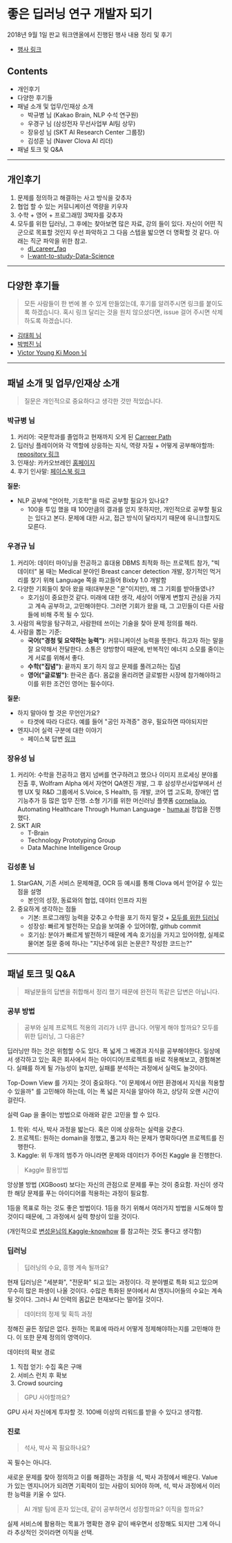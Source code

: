 # 좋은 딥러닝 연구 개발자 되기

2018년 9월 1일 판교 워크앤올에서 진행된 행사 내용 정리 및 후기

* [행사 링크](https://www.facebook.com/groups/TensorFlowKR/permalink/738439476497113/)

## Contents

* 개인후기
* 다양한 후기들
* 패널 소개 및 업무/인재상 소개
	- 박규병 님 (Kakao Brain, NLP 수석 연구원)
	- 우경구 님 (삼성전자 무선사업부 AI팀 상무)
	- 장유성 님 (SKT AI Research Center 그룹장)
	- 김성훈 님 (Naver Clova AI 리더)
* 패널 토크 및 Q&A


---

## 개인후기

1. 문제를 정의하고 해결하는 사고 방식을 갖추자
2. 협업 할 수 있는 커뮤니케이션 역량을 키우자
3. 수학 + 영어 + 프로그래밍 3박자를 갖추자
4. 모두를 위한 딥러닝, 그 후에는 찾아보면 많은 자료, 강의 들이 있다. 자신이 어떤 직군으로 목표할 것인지 우선 파악하고 그 다음 스텝을 밟으면 더 명확할 것 같다. 아래는 직군 파악을 위한 참고.
	* [dl\_career\_faq](https://github.com/Kyubyong/dl_career_faq)
	* [I-want-to-study-Data-Science](https://github.com/Team-Neighborhood/I-want-to-study-Data-Science)

---

## 다양한 후기들

> 모든 사람들이 한 번에 볼 수 있게 만들었는데, 후기를 알려주시면 링크를 붙이도록 하겠습니다. 혹시 링크 달리는 것을 원치 않으셨다면, issue 걸어 주시면 삭제하도록 하겠습니다. 

* [김태희 님](https://shwksl101.github.io/etc/2018/09/02/%EC%A2%8B%EC%9D%80-%EB%94%A5%EB%9F%AC%EB%8B%9D-%EC%97%B0%EA%B5%AC%EC%9E%90-%EB%90%98%EA%B8%B0-%EB%AA%A8%EC%9E%84-%ED%9B%84%EA%B8%B0.html)
* [박범진 님](http://pbj0812.tistory.com/56)
* [Victor Young Ki Moon 님](https://www.facebook.com/groups/TensorFlowKR/permalink/744105559263838/)

---

## 패널 소개 및 업무/인재상 소개 

> 질문은 개인적으로 중요하다고 생각한 것만 적었습니다.

### 박규병 님

1. 커리어: 국문학과를 졸업하고 현재까지 오게 된 [Carreer Path](https://github.com/Kyubyong/dl_career_faq#life--carreer-path)
2. 딥러닝 플레이어와 각 역할에 상응하는 지식, 역량 자질 + 어떻게 공부해야할까: [repository 링크](https://github.com/Kyubyong/dl_career_faq)
3. 인재상: 카카오브레인 [홈페이지](http://www.kakaobrain.com/)
4. 후기 인사말: [페이스북 링크](https://www.facebook.com/groups/TensorFlowKR/permalink/744044119269982/)

**질문:**

* NLP 공부에 "언어학, 기호학"을 따로 공부할 필요가 있나요?
	* 100을 투입 했을 때 100만큼의 결과를 얻지 못하지만, 개인적으로 공부할 필요는 있다고 본다.  문제에 대한 사고, 접근 방식이 달라지기 때문에 유니크할지도 모른다.

### 우경규 님

1. 커리어: 데이터 마이닝을 전공하고 휴대용 DBMS 최적화 하는 프로젝트 참가, "빅데이터" 붐 때는 Medical 분야인 Breast cancer detection 개발, 장기적인 먹거리를 찾기 위해 Language 쪽을 파고들어 Bixby 1.0 개발함
2. 다양한 기회들이 찾아 왔을 때(대부분은 "운"이지만), 왜 그 기회를 받아들였나?
	* 호기심이 중요한것 같다. 미래에 대한 생각, 세상이 어떻게 변할지 관심을 가지고 계속 공부하고, 고민해야한다. 그러면 기회가 왔을 때, 그 고민들이 다른 사람들에 비해 주목 될 수 있다.
3. 사람의 욕망을 탐구하고, 사람한테 쓰이는 기술을 찾아 문제 정의를 해라.
4. 사람을 뽑는 기준:
	* **국어("경청 및 요약하는 능력")**: 커뮤니케이션 능력을 뜻한다. 하고자 하는 말을 잘 요약해서 전달한다. 소통은 양방향이 때문에, 반복적인 에너지 소모를 줄이는게 서로를 위해서 좋다.
	* **수학("집념")**: 끝까지 포기 하지 않고 문제를 풀려고하는 집념  
	* **영어("글로벌")**: 한국은 좁다. 몸값을 올리려면 글로벌한 시장에 참가해야하고 이를 위한 조건인 영어는 필수이다.

**질문:**

* 하지 말아야 할 것은 무언인가요?
	* 타겟에 따라 다르다. 예를 들어 "공인 자격증" 경우, 필요하면 따야되지만 
* 엔지니어 실력 구분에 대한 이야기
	* 페이스북 답변 [링크](https://www.facebook.com/groups/TensorFlowKR/permalink/744315609242833/)

	
### 장유성 님

1. 커리어: 수학을 전공하고 램지 넘버를 연구하려고 했으나 이미지 프로세싱 분야롤 진출 후, Wolfram Alpha 에서 자연어 QA엔진 개발, 그 후 삼성무선사업부에서 선행 UX 및 R&D 그룹에서 S.Voice, S Health, 등 개발, 코어 앱 고도화, 장애인 앱 기능추가 등 많은 업무 진행. 소형 기기를 위한 머신러닝 플랫폼 [cornelia.io](http://cornelia.io/), Automating Healthcare  Through Human Language - [huma.ai](https://www.huma.ai/) 창업을 진행했다.
2. SKT AIR 
	* T-Brain
	* Technology Prototyping Group
	* Data Machine Intelligence Group

### 김성훈 님

1. StarGAN, 기존 서비스 문제해결, OCR 등 예시를 통해 Clova 에서 얻어갈 수 있는 점을 설명
	* 본인의 성장, 동료와의 협업, 데이터 인프라 지원
2. 중요하게 생각하는 점들
	* 기본: 프로그래밍 능력을 갖추고 수학을 포기 하지 말것 + [모두를 위한 딥러닝](https://hunkim.github.io/ml/)  
	* 성장성: 빠르게 발전하는 모습을 보여줄 수 있어야함, github commit
	* 호기심: 분야가 빠르게 발전하기 때문에 계속 호기심을 가지고 있어야함, 실제로 물어본 질문 중에 하나는 "지난주에 읽은 논문은? 작성한 코드는?"

---

## 패널 토크 및 Q&A

> 패널분들의 답변을 취합해서 정리 했기 때문에 완전히 똑같은 답변은 아닙니다.

### 공부 방법

> 공부와 실제 프로젝트 적용의 괴리가 너무 큽니다. 어떻게 해야 할까요? 모두를 위한 딥러닝, 그 다음은? 

딥러닝만 하는 것은 위험할 수도 있다. 폭 넓게 그 배경과 지식을 공부해야한다. 일상에서 생각하고 있는 혹은 회사에서 하는 아이디어/프로젝트를 바로 적용해보고, 경험해본다. 실패를 하게 될 가능성이 높지만, 실패를 분석하는 과정에서 실력도 늘것이다.

Top-Down View 를 가지는 것이 중요하다. "이 문제에서 어떤 환경에서 지식을 적용할 수 있을까" 를 고민해야 하는데, 이는 폭 넓은 지식을 알아야 하고, 상당히 오랜 시간이 걸린다.

실력 Gap 을 줄이는 방법으로 아래와 같은 고민을 할 수 있다.

1. 학위: 석사, 박사 과정을 밟는다. 혹은 이에 상응하는 실력을 갖춘다.
2. 프로젝트: 원하는 domain을 정했고, 풀고자 하는 문제가 명확하다면 프로젝트를 진행한다.
3. Kaggle: 위 두개의 범주가 아니라면 문제와 데이터가 주어진 Kaggle 을 진행한다.

> Kaggle 활용방법

앙상블 방법 (XGBoost) 보다는 자신의 관점으로 문제를 푸는 것이 중요함. 자신이 생각한 해당 문제를 푸는 아이디어를 적용하는 과정이 필요함.

1등을 목표로 하는 것도 좋은 방법이다. 1등을 하기 위해서 여러가지 방법을 시도해야 할 것이디 때문에, 그 과정에서 실력 향상이 있을 것이다.

(개인적으로 [변성윤님의 Kaggle-knowhow](https://github.com/zzsza/Kaggle-knowhow) 를 참고하는 것도 좋다고 생각함)

### 딥러닝

> 딥러닝의 수요, 흥행 계속 될까요?

현재 딥러닝은 "세분화", "전문화" 되고 있는 과정이다. 각 분야별로 특화 되고 있으며 무수히 많은 파생이 나올 것이다. 수많은 특화된 분야에서 AI 엔지니어들의 수요는 계속 될 것이다. 그러나 AI 인력의 몸값은 현재보다는 떨어질 것이다.

> 데이터의 정제 및 획득 과정

정해진 골든 정답은 없다. 원하는 목표에 따라서 어떻게 정제해야하는지를 고민해야 한다. 이 또한 문제 정의의 영역이다. 

데이터의 확보 경로

1. 직접 얻기: 수집 혹은 구매
2. 서비스 런치 후 확보
3. Crowd sourcing

> GPU 사야할까요?

GPU 사서 자신에게 투자할 것. 100배 이상의 리워드를 받을 수 있다고 생각함.

### 진로

> 석사, 박사 꼭 필요하나요?

꼭 필수는 아니다. 

새로운 문제를 찾아 정의하고 이를 해결하는 과정을 석, 박사 과정에서 배운다. Value 가 있는 엔지니어가 되려면 기획력이 있는 사람이 되어야 하며, 석, 박사 과정에서 이러한 능력을 키울 수 있다.

> AI 개발 팀에 혼자 있는데, 같이 공부하면서 성장할까요? 이직을 할까요?

실제 서비스에 활용하는 목표가 명확한 경우 같이 배우면서 성장해도 되지만 그게 아니라 추상적인 것이라면 이직을 선택.


 

